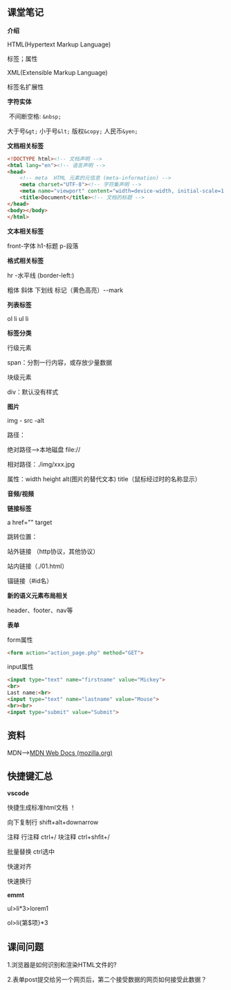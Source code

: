 ## **课堂笔记**

**介绍**

HTML(Hypertext Markup Language)

标签；属性

XML(Extensible Markup Language)

标签名扩展性

**字符实体**

&nbsp;不间断空格: `&nbsp;`

大于号`&gt;` 小于号`&lt;` 版权`&copy;` 人民币`&yen;`

**文档相关标签**

```html
<!DOCTYPE html><!-- 文档声明 -->
<html lang="en"><!-- 语言声明 -->
<head>
    <!-- meta  HTML 元素的元信息 (meta-information) -->
    <meta charset="UTF-8"><!-- 字符集声明 -->
    <meta name="viewport" content="width=device-width, initial-scale=1.0">
    <title>Document</title><!-- 文档的标题 -->
</head>
<body></body>
</html>
```

**文本相关标签**

front-字体  h1-标题  p-段落

**格式相关标签**

hr -水平线 (border-left:)

粗体 斜体 下划线 标记（黄色高亮）--mark

**列表标签**

ol li ul li

**标签分类**

行级元素

span：分割一行内容，或存放少量数据

块级元素

div：默认没有样式



**图片**

img - src  -alt

路径：

绝对路径-->本地磁盘 file://

相对路径：./img/xxx.jpg

属性：width height alt(图片的替代文本)  title（鼠标经过时的名称显示）



**音频/视频**



**链接标签**

a  href="" target

跳转位置：

站外链接 （http协议，其他协议）

站内链接（./01.html）

锚链接（#id名）



**新的语义元素布局相关**

header、footer、nav等



**表单**

form属性

```html
<form action="action_page.php" method="GET">
```

input属性

```html
<input type="text" name="firstname" value="Mickey">
<br>
Last name:<br>
<input type="text" name="lastname" value="Mouse">
<br><br>
<input type="submit" value="Submit">
```

## 资料

MDN-->[MDN Web Docs (mozilla.org)](https://developer.mozilla.org/zh-CN/)



## **快捷键汇总**	

**vscode**

快捷生成标准html文档 ！

向下复制行  shift+alt+downarrow

注释 行注释 ctrl+/  块注释 ctrl+shfit+/

批量替换 ctrl选中

快速对齐 

快速换行

**emmt**

ul>li*3>lorem1

ol>li{第$项}*3

## 课间问题

1.浏览器是如何识别和渲染HTML文件的?

2.表单post提交给另一个网页后，第二个接受数据的网页如何接受此数据？



